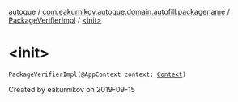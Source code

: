 [autoque](../../index.md) / [com.eakurnikov.autoque.domain.autofill.packagename](../index.md) / [PackageVerifierImpl](index.md) / [&lt;init&gt;](./-init-.md)

# &lt;init&gt;

`PackageVerifierImpl(@AppContext context: `[`Context`](https://developer.android.com/reference/android/content/Context.html)`)`

Created by eakurnikov on 2019-09-15

